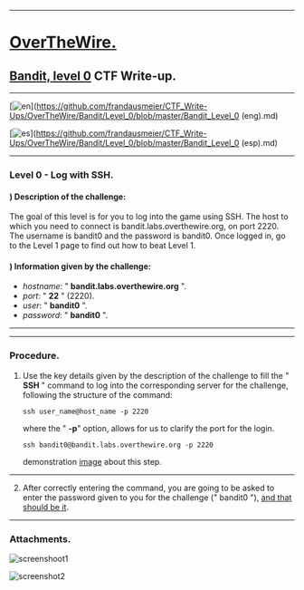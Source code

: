 
- - -

# [OverTheWire.](https://overthewire.org/wargames/)

## [Bandit, level 0](https://overthewire.org/wargames/bandit/bandit0.html) CTF Write-up. 

- - -
[![en](https://img.shields.io/badge/lang-en-red.svg)](https://github.com/frandausmeier/CTF_Write-Ups/OverTheWire/Bandit/Level_0/blob/master/Bandit_Level_0 (eng).md)

[![es](https://img.shields.io/badge/lang-es-yellow.svg)](https://github.com/frandausmeier/CTF_Write-Ups/OverTheWire/Bandit/Level_0/blob/master/Bandit_Level_0 (esp).md)
- - -

### Level 0 - Log with SSH.


#### ) Description of the challenge:

The goal of this level is for you to log into the game using SSH. 
The host to which you need to connect is bandit.labs.overthewire.org, on port 2220. 
The username is bandit0 and the password is bandit0. Once logged in, go to the Level 1 
page to find out how to beat Level 1.


#### ) Information given by the challenge:

- _hostname_: " **bandit.labs.overthewire.org** ".
- _port_: " **22** " (2220).
- _user_: " **bandit0** ".
- _password_: " **bandit0** ".

- - -

- - -

### Procedure.


1. Use the key details given by the description of the challenge to fill the " **SSH** " command
   to log into the corresponding server for the challenge, following the structure of the command:

   ``` ssh user_name@host_name -p 2220 ```

   where the " **-p**" option, allows for us to clarify the port for the login.

   ``` ssh bandit0@bandit.labs.overthewire.org -p 2220 ``` 

   demonstration [image](https://user-images.githubusercontent.com/71414554/244929496-54930be3-99a4-4fd0-b27f-bb1feecd2324.png) about this step.

- - -

2. After correctly entering the command, you are going to be asked to enter the password given to
   you for the challenge (" bandit0 "), [and that should be it](https://user-images.githubusercontent.com/71414554/244928379-c531b3ab-136b-4d7c-afd9-338ad99b2644.png).

- - -

### Attachments.


![screenshoot1](https://github.com/frandausmeier/CTF_Write-Ups/assets/71414554/54930be3-99a4-4fd0-b27f-bb1feecd2324)

![screenshot2](https://github.com/frandausmeier/CTF_Write-Ups/assets/71414554/c531b3ab-136b-4d7c-afd9-338ad99b2644)
